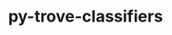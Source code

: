 ---
title: "py-trove-classifiers"
layout: cache
categories: [package, develop-2023-09-03]
meta: {"versions": ["2023.3.9"], "compilers": ["apple-clang@=14.0.0", "gcc@=11.1.0", "gcc@=11.3.0", "gcc@=7.3.1", "gcc@=7.5.0", "oneapi@=2023.2.0"], "oss": ["amzn2", "ubuntu18.04", "ubuntu20.04", "ubuntu22.04", "ventura"], "platforms": ["darwin", "linux"], "targets": ["aarch64", "neoverse_n1", "ppc64le", "x86_64", "x86_64_v3"], "stacks": ["aws-isc", "aws-isc-aarch64", "data-vis-sdk", "e4s", "e4s-oneapi", "e4s-power", "ml-darwin-aarch64-mps", "ml-linux-x86_64-cpu", "ml-linux-x86_64-cuda", "ml-linux-x86_64-rocm", "radiuss", "root"], "num_specs": 20, "num_specs_by_stack": {"root": 20, "ml-darwin-aarch64-mps": 2, "aws-isc-aarch64": 2, "aws-isc": 1, "radiuss": 3, "e4s-power": 3, "e4s-oneapi": 1, "e4s": 5, "data-vis-sdk": 1, "ml-linux-x86_64-cpu": 2, "ml-linux-x86_64-cuda": 2, "ml-linux-x86_64-rocm": 2}}
spec_details: [{"hash": "ue5l5ceicduxu7efuhkmgp5txhnxnela", "compiler": "apple-clang@=14.0.0", "versions": ["2023.3.9"], "os": "ventura", "platform": "darwin", "target": "aarch64", "variants": ["build_system=python_pip"], "stacks": ["root", "ml-darwin-aarch64-mps"], "size": "-", "tarball": "https://binaries.spack.io/releases/develop-2023-09-03/build_cache/darwin-ventura-aarch64/apple-clang-14.0.0/py-trove-classifiers-2023.3.9/darwin-ventura-aarch64-apple-clang-14.0.0-py-trove-classifiers-2023.3.9-ue5l5ceicduxu7efuhkmgp5txhnxnela.spack"}, {"hash": "7ye54xqbb4nv2e7uocw3r7ejqcmmfl6e", "compiler": "apple-clang@=14.0.0", "versions": ["2023.3.9"], "os": "ventura", "platform": "darwin", "target": "aarch64", "variants": ["build_system=python_pip"], "stacks": ["root", "ml-darwin-aarch64-mps"], "size": "-", "tarball": "https://binaries.spack.io/releases/develop-2023-09-03/build_cache/darwin-ventura-aarch64/apple-clang-14.0.0/py-trove-classifiers-2023.3.9/darwin-ventura-aarch64-apple-clang-14.0.0-py-trove-classifiers-2023.3.9-7ye54xqbb4nv2e7uocw3r7ejqcmmfl6e.spack"}, {"hash": "xdvblv2bxtbhdxw5l3sm5jug4xk24jol", "compiler": "gcc@=7.3.1", "versions": ["2023.3.9"], "os": "amzn2", "platform": "linux", "target": "aarch64", "variants": ["build_system=python_pip"], "stacks": ["root", "aws-isc-aarch64"], "size": "-", "tarball": "https://binaries.spack.io/releases/develop-2023-09-03/build_cache/linux-amzn2-aarch64/gcc-7.3.1/py-trove-classifiers-2023.3.9/linux-amzn2-aarch64-gcc-7.3.1-py-trove-classifiers-2023.3.9-xdvblv2bxtbhdxw5l3sm5jug4xk24jol.spack"}, {"hash": "jlelc44j4ky4epgafmwos5f3ws4nlxpa", "compiler": "gcc@=7.3.1", "versions": ["2023.3.9"], "os": "amzn2", "platform": "linux", "target": "neoverse_n1", "variants": ["build_system=python_pip"], "stacks": ["root", "aws-isc-aarch64"], "size": "-", "tarball": "https://binaries.spack.io/releases/develop-2023-09-03/build_cache/linux-amzn2-neoverse_n1/gcc-7.3.1/py-trove-classifiers-2023.3.9/linux-amzn2-neoverse_n1-gcc-7.3.1-py-trove-classifiers-2023.3.9-jlelc44j4ky4epgafmwos5f3ws4nlxpa.spack"}, {"hash": "nihj6jhyt2fweehwrgthydd6ykb4l2ty", "compiler": "gcc@=7.3.1", "versions": ["2023.3.9"], "os": "amzn2", "platform": "linux", "target": "x86_64_v3", "variants": ["build_system=python_pip"], "stacks": ["aws-isc", "root"], "size": "-", "tarball": "https://binaries.spack.io/releases/develop-2023-09-03/build_cache/linux-amzn2-x86_64_v3/gcc-7.3.1/py-trove-classifiers-2023.3.9/linux-amzn2-x86_64_v3-gcc-7.3.1-py-trove-classifiers-2023.3.9-nihj6jhyt2fweehwrgthydd6ykb4l2ty.spack"}, {"hash": "jt76xasg3qhned6u3zs2n5xit6ylkqb7", "compiler": "gcc@=7.5.0", "versions": ["2023.3.9"], "os": "ubuntu18.04", "platform": "linux", "target": "x86_64_v3", "variants": ["build_system=python_pip"], "stacks": ["radiuss", "root"], "size": "-", "tarball": "https://binaries.spack.io/releases/develop-2023-09-03/build_cache/linux-ubuntu18.04-x86_64_v3/gcc-7.5.0/py-trove-classifiers-2023.3.9/linux-ubuntu18.04-x86_64_v3-gcc-7.5.0-py-trove-classifiers-2023.3.9-jt76xasg3qhned6u3zs2n5xit6ylkqb7.spack"}, {"hash": "hyhbe6kgio3moqlc2ftuia2c6othrxpf", "compiler": "gcc@=7.5.0", "versions": ["2023.3.9"], "os": "ubuntu18.04", "platform": "linux", "target": "x86_64_v3", "variants": ["build_system=python_pip"], "stacks": ["radiuss", "root"], "size": "-", "tarball": "https://binaries.spack.io/releases/develop-2023-09-03/build_cache/linux-ubuntu18.04-x86_64_v3/gcc-7.5.0/py-trove-classifiers-2023.3.9/linux-ubuntu18.04-x86_64_v3-gcc-7.5.0-py-trove-classifiers-2023.3.9-hyhbe6kgio3moqlc2ftuia2c6othrxpf.spack"}, {"hash": "yrpmaldbe74ntbxbjpefzullqxwkfphi", "compiler": "gcc@=7.5.0", "versions": ["2023.3.9"], "os": "ubuntu18.04", "platform": "linux", "target": "x86_64_v3", "variants": ["build_system=python_pip"], "stacks": ["radiuss", "root"], "size": "-", "tarball": "https://binaries.spack.io/releases/develop-2023-09-03/build_cache/linux-ubuntu18.04-x86_64_v3/gcc-7.5.0/py-trove-classifiers-2023.3.9/linux-ubuntu18.04-x86_64_v3-gcc-7.5.0-py-trove-classifiers-2023.3.9-yrpmaldbe74ntbxbjpefzullqxwkfphi.spack"}, {"hash": "i6aqbihoct5hf4bmrh2gljgsmlb6we7y", "compiler": "gcc@=11.1.0", "versions": ["2023.3.9"], "os": "ubuntu20.04", "platform": "linux", "target": "ppc64le", "variants": ["build_system=python_pip"], "stacks": ["root", "e4s-power"], "size": "-", "tarball": "https://binaries.spack.io/releases/develop-2023-09-03/build_cache/linux-ubuntu20.04-ppc64le/gcc-11.1.0/py-trove-classifiers-2023.3.9/linux-ubuntu20.04-ppc64le-gcc-11.1.0-py-trove-classifiers-2023.3.9-i6aqbihoct5hf4bmrh2gljgsmlb6we7y.spack"}, {"hash": "bdv2uzthj2ujag76jiym6mux2rd45qfl", "compiler": "gcc@=11.1.0", "versions": ["2023.3.9"], "os": "ubuntu20.04", "platform": "linux", "target": "ppc64le", "variants": ["build_system=python_pip"], "stacks": ["root", "e4s-power"], "size": "-", "tarball": "https://binaries.spack.io/releases/develop-2023-09-03/build_cache/linux-ubuntu20.04-ppc64le/gcc-11.1.0/py-trove-classifiers-2023.3.9/linux-ubuntu20.04-ppc64le-gcc-11.1.0-py-trove-classifiers-2023.3.9-bdv2uzthj2ujag76jiym6mux2rd45qfl.spack"}, {"hash": "4cnrlfoxhgeyjxnth7v7byxojzrjxxit", "compiler": "gcc@=11.1.0", "versions": ["2023.3.9"], "os": "ubuntu20.04", "platform": "linux", "target": "ppc64le", "variants": ["build_system=python_pip"], "stacks": ["root", "e4s-power"], "size": "-", "tarball": "https://binaries.spack.io/releases/develop-2023-09-03/build_cache/linux-ubuntu20.04-ppc64le/gcc-11.1.0/py-trove-classifiers-2023.3.9/linux-ubuntu20.04-ppc64le-gcc-11.1.0-py-trove-classifiers-2023.3.9-4cnrlfoxhgeyjxnth7v7byxojzrjxxit.spack"}, {"hash": "7metznk6wn6i62yixlvrtlnhezxmqovz", "compiler": "oneapi@=2023.2.0", "versions": ["2023.3.9"], "os": "ubuntu20.04", "platform": "linux", "target": "x86_64", "variants": ["build_system=python_pip"], "stacks": ["e4s-oneapi", "root"], "size": "-", "tarball": "https://binaries.spack.io/releases/develop-2023-09-03/build_cache/linux-ubuntu20.04-x86_64/oneapi-2023.2.0/py-trove-classifiers-2023.3.9/linux-ubuntu20.04-x86_64-oneapi-2023.2.0-py-trove-classifiers-2023.3.9-7metznk6wn6i62yixlvrtlnhezxmqovz.spack"}, {"hash": "z7ug3nmprniu24jodyfgryxsfcketz2a", "compiler": "gcc@=11.1.0", "versions": ["2023.3.9"], "os": "ubuntu20.04", "platform": "linux", "target": "x86_64_v3", "variants": ["build_system=python_pip"], "stacks": ["e4s", "root"], "size": "-", "tarball": "https://binaries.spack.io/releases/develop-2023-09-03/build_cache/linux-ubuntu20.04-x86_64_v3/gcc-11.1.0/py-trove-classifiers-2023.3.9/linux-ubuntu20.04-x86_64_v3-gcc-11.1.0-py-trove-classifiers-2023.3.9-z7ug3nmprniu24jodyfgryxsfcketz2a.spack"}, {"hash": "isqvsvf4uhummwgz4qhns4cvxmzgqjaq", "compiler": "gcc@=11.1.0", "versions": ["2023.3.9"], "os": "ubuntu20.04", "platform": "linux", "target": "x86_64_v3", "variants": ["build_system=python_pip"], "stacks": ["e4s", "root"], "size": "-", "tarball": "https://binaries.spack.io/releases/develop-2023-09-03/build_cache/linux-ubuntu20.04-x86_64_v3/gcc-11.1.0/py-trove-classifiers-2023.3.9/linux-ubuntu20.04-x86_64_v3-gcc-11.1.0-py-trove-classifiers-2023.3.9-isqvsvf4uhummwgz4qhns4cvxmzgqjaq.spack"}, {"hash": "gww42gsztoapv5indlcrolu7hlzi26xc", "compiler": "gcc@=11.1.0", "versions": ["2023.3.9"], "os": "ubuntu20.04", "platform": "linux", "target": "x86_64_v3", "variants": ["build_system=python_pip"], "stacks": ["data-vis-sdk", "root"], "size": "-", "tarball": "https://binaries.spack.io/releases/develop-2023-09-03/build_cache/linux-ubuntu20.04-x86_64_v3/gcc-11.1.0/py-trove-classifiers-2023.3.9/linux-ubuntu20.04-x86_64_v3-gcc-11.1.0-py-trove-classifiers-2023.3.9-gww42gsztoapv5indlcrolu7hlzi26xc.spack"}, {"hash": "tii62p3ei2ukf7mf5fywq22jzkwwvhgk", "compiler": "gcc@=11.1.0", "versions": ["2023.3.9"], "os": "ubuntu20.04", "platform": "linux", "target": "x86_64_v3", "variants": ["build_system=python_pip"], "stacks": ["e4s", "root"], "size": "-", "tarball": "https://binaries.spack.io/releases/develop-2023-09-03/build_cache/linux-ubuntu20.04-x86_64_v3/gcc-11.1.0/py-trove-classifiers-2023.3.9/linux-ubuntu20.04-x86_64_v3-gcc-11.1.0-py-trove-classifiers-2023.3.9-tii62p3ei2ukf7mf5fywq22jzkwwvhgk.spack"}, {"hash": "hqtugzoy24h7u527g7m7m5ls7g4cjxkm", "compiler": "gcc@=11.1.0", "versions": ["2023.3.9"], "os": "ubuntu20.04", "platform": "linux", "target": "x86_64_v3", "variants": ["build_system=python_pip"], "stacks": ["e4s", "root"], "size": "-", "tarball": "https://binaries.spack.io/releases/develop-2023-09-03/build_cache/linux-ubuntu20.04-x86_64_v3/gcc-11.1.0/py-trove-classifiers-2023.3.9/linux-ubuntu20.04-x86_64_v3-gcc-11.1.0-py-trove-classifiers-2023.3.9-hqtugzoy24h7u527g7m7m5ls7g4cjxkm.spack"}, {"hash": "qwuvgizc6ufbh5nqi5lh6wdohk5w4u56", "compiler": "gcc@=11.1.0", "versions": ["2023.3.9"], "os": "ubuntu20.04", "platform": "linux", "target": "x86_64_v3", "variants": ["build_system=python_pip"], "stacks": ["e4s", "root"], "size": "-", "tarball": "https://binaries.spack.io/releases/develop-2023-09-03/build_cache/linux-ubuntu20.04-x86_64_v3/gcc-11.1.0/py-trove-classifiers-2023.3.9/linux-ubuntu20.04-x86_64_v3-gcc-11.1.0-py-trove-classifiers-2023.3.9-qwuvgizc6ufbh5nqi5lh6wdohk5w4u56.spack"}, {"hash": "3op2dj5yjcsn6jfrwkwhbl4hllp3dzrf", "compiler": "gcc@=11.3.0", "versions": ["2023.3.9"], "os": "ubuntu22.04", "platform": "linux", "target": "x86_64_v3", "variants": ["build_system=python_pip"], "stacks": ["ml-linux-x86_64-cpu", "root", "ml-linux-x86_64-cuda", "ml-linux-x86_64-rocm"], "size": "-", "tarball": "https://binaries.spack.io/releases/develop-2023-09-03/build_cache/linux-ubuntu22.04-x86_64_v3/gcc-11.3.0/py-trove-classifiers-2023.3.9/linux-ubuntu22.04-x86_64_v3-gcc-11.3.0-py-trove-classifiers-2023.3.9-3op2dj5yjcsn6jfrwkwhbl4hllp3dzrf.spack"}, {"hash": "fgl3n2yoa3anz4cxsmd6pwyqrlr64e4o", "compiler": "gcc@=11.3.0", "versions": ["2023.3.9"], "os": "ubuntu22.04", "platform": "linux", "target": "x86_64_v3", "variants": ["build_system=python_pip"], "stacks": ["ml-linux-x86_64-cpu", "root", "ml-linux-x86_64-cuda", "ml-linux-x86_64-rocm"], "size": "-", "tarball": "https://binaries.spack.io/releases/develop-2023-09-03/build_cache/linux-ubuntu22.04-x86_64_v3/gcc-11.3.0/py-trove-classifiers-2023.3.9/linux-ubuntu22.04-x86_64_v3-gcc-11.3.0-py-trove-classifiers-2023.3.9-fgl3n2yoa3anz4cxsmd6pwyqrlr64e4o.spack"}]
---